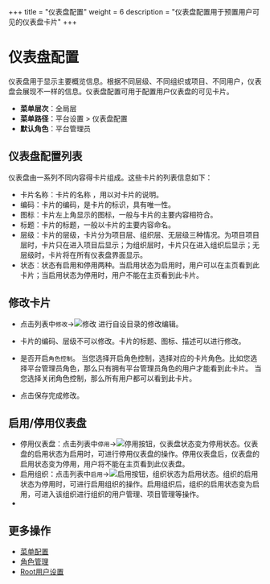 +++
title = "仪表盘配置"
weight = 6
description = "仪表盘配置用于预置用户可见的仪表盘卡片"
+++

# 仪表盘配置

仪表盘用于显示主要概览信息。根据不同层级、不同组织或项目、不同用户，仪表盘会展现不一样的信息。仪表盘配置可用于配置用户仪表盘的可见卡片。

- **菜单层次**：全局层
- **菜单路径**：平台设置 > 仪表盘配置
- **默认角色**：平台管理员

## 仪表盘配置列表

仪表盘由一系列不同内容得卡片组成。这些卡片的列表信息如下：

- 卡片名称：卡片的名称 ，用以对卡片的说明。
- 编码：卡片的编码，是卡片的标识，具有唯一性。
- 图标：卡片左上角显示的图标，一般与卡片的主要内容相符合。
- 标题：卡片的标题，一般以卡片的主要内容命名。
- 层级：卡片的层级，卡片分为项目层、组织层、无层级三种情况。为项目项目层时，卡片只在进入项目后显示；为组织层时，卡片只在进入组织后显示；无层级时，卡片将在所有仪表盘界面显示。
- 状态：状态有启用和停用两种。当启用状态为启用时，用户可以在主页看到此卡片；当启用状态为停用时，用户不能在主页看到此卡片。


## 修改卡片

- 点击列表中`修改`→![修改](/docs/user-guide/system-configuration/platform/image/update.png) 进行自设目录的修改编辑。

- 卡片的编码、层级不可以修改。卡片的标题、图标、描述可以进行修改。

- 是否开启`角色控制`。
当您选择开启角色控制，选择对应的卡片角色。比如您选择平台管理员角色，那么只有拥有平台管理员角色的用户才能看到此卡片。
当您选择关闭角色控制，那么所有用户都可以看到此卡片。

- 点击保存完成修改。


## 启用/停用仪表盘

- 停用仪表盘：点击列表中`停用`→![停用按钮](/docs/user-guide/system-configuration/platform/image/stop_button.png)，仪表盘状态变为停用状态。仪表盘的启用状态为启用时，可进行停用仪表盘的操作。停用仪表盘后，仪表盘的启用状态变为停用，用户将不能在主页看到此仪表盘。
- 启用组织：点击列表中`启用`→![启用按钮](/docs/user-guide/system-configuration/platform/image/start_button.png)，组织状态为启用状态。组织的启用状态为停用时，可进行启用组织的操作。启用组织后，组织的启用状态变为启用，可进入该组织进行组织的用户管理、项目管理等操作。
- 

## 更多操作
- [菜单配置](../menu_configuration)
- [角色管理](../role)
- [Root用户设置](../rootuser)
